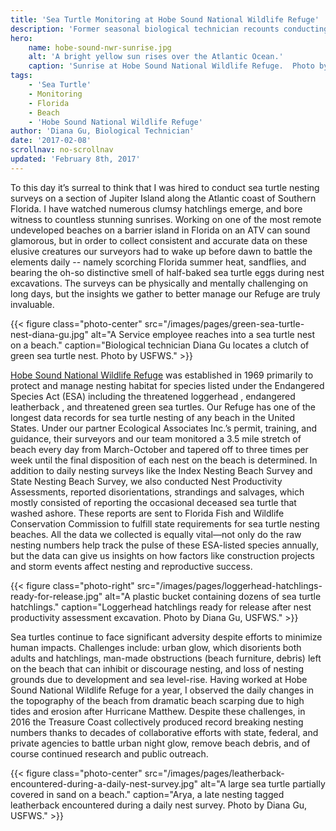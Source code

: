 ```yaml
---
title: 'Sea Turtle Monitoring at Hobe Sound National Wildlife Refuge'
description: 'Former seasonal biological technician recounts conducting nesting sea turtle surveys on a barrier island in Florida.'
hero:
    name: hobe-sound-nwr-sunrise.jpg
    alt: 'A bright yellow sun rises over the Atlantic Ocean.'
    caption: 'Sunrise at Hobe Sound National Wildlife Refuge.  Photo by Diana Gu, USFWS.'
tags:
    - 'Sea Turtle'
    - Monitoring
    - Florida
    - Beach
    - 'Hobe Sound National Wildlife Refuge'
author: 'Diana Gu, Biological Technician'
date: '2017-02-08'
scrollnav: no-scrollnav
updated: 'February 8th, 2017'
---
```


To this day it’s surreal to think that I was hired to conduct sea turtle nesting surveys on a section of Jupiter Island along the Atlantic coast of Southern Florida. I have watched numerous clumsy hatchlings emerge, and bore witness to countless stunning sunrises. Working on one of the most remote undeveloped beaches on a  barrier island in Florida on an ATV can sound glamorous, but in order to collect consistent and accurate data on these elusive creatures our surveyors had to wake up before dawn to battle the elements daily -- namely scorching Florida summer heat, sandflies, and bearing the oh-so distinctive smell of half-baked sea turtle eggs during nest excavations. The surveys can be physically and mentally challenging on long days, but the insights we gather to better manage our Refuge are truly invaluable.

{{< figure class="photo-center" src="/images/pages/green-sea-turtle-nest-diana-gu.jpg" alt="A Service employee reaches into a sea turtle nest on a beach." caption="Biological technician Diana Gu locates a clutch of green sea turtle nest. Photo by USFWS." >}}

[Hobe Sound National Wildlife Refuge](https://www.fws.gov/refuge/hobe_sound/) was established in 1969 primarily to protect and manage nesting habitat for species listed under the Endangered Species Act (ESA) including the threatened loggerhead , endangered leatherback , and threatened green sea turtles. Our Refuge has one of the longest data records for sea turtle nesting of any beach in the United States. Under our partner Ecological Associates Inc.’s permit, training, and guidance, their surveyors and our team monitored a 3.5 mile stretch of beach every day from March-October and tapered off to three times per week until the final disposition of each nest on the beach is determined. In addition to daily nesting surveys like the Index Nesting Beach Survey and State Nesting Beach Survey, we also conducted Nest Productivity Assessments, reported disorientations, strandings and salvages, which mostly consisted of reporting the occasional deceased sea turtle that washed ashore. These reports are sent to Florida Fish and Wildlife Conservation Commission to fulfill state requirements for sea turtle nesting beaches. All the data we collected is equally vital—not only do the raw nesting numbers help track the pulse of these ESA-listed species annually, but the data can give us insights on how factors like construction projects and storm events affect nesting and reproductive success.

{{< figure class="photo-right" src="/images/pages/loggerhead-hatchlings-ready-for-release.jpg" alt="A plastic bucket containing dozens of sea turtle hatchlings." caption="Loggerhead hatchlings ready for release after nest productivity assessment excavation. Photo by Diana Gu, USFWS." >}}

Sea turtles continue to face significant adversity despite efforts to minimize human impacts.  Challenges include: urban glow, which disorients both adults and hatchlings, man-made obstructions (beach furniture, debris) left on the beach that can inhibit or discourage nesting, and loss of nesting grounds due to development and sea level-rise. Having worked at Hobe Sound National Wildlife Refuge for a year, I observed the daily changes in the topography of the beach from dramatic beach scarping due to high tides and erosion after Hurricane Matthew. Despite these challenges, in 2016 the Treasure Coast collectively produced record breaking nesting numbers thanks to decades of collaborative efforts with state, federal, and private agencies to battle urban night glow, remove beach debris, and of course continued research and public outreach.

{{< figure class="photo-center" src="/images/pages/leatherback-encountered-during-a-daily-nest-survey.jpg" alt="A large sea turtle partially covered in sand on a beach." caption="Arya, a late nesting tagged leatherback encountered during a daily nest survey. Photo by Diana Gu, USFWS." >}}
